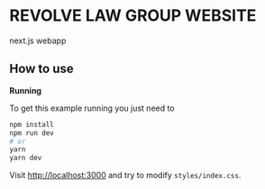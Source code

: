 # REVOLVE LAW GROUP WEBSITE

next.js webapp

## How to use

**Running**

To get this example running you just need to

```bash
npm install
npm run dev
# or
yarn
yarn dev
```

Visit [http://localhost:3000](http://localhost:3000) and try to modify `styles/index.css`.
